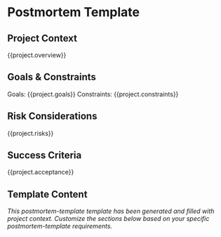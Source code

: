 # Postmortem Template

## Project Context
{{project.overview}}

## Goals & Constraints
Goals: {{project.goals}}
Constraints: {{project.constraints}}

## Risk Considerations
{{project.risks}}

## Success Criteria
{{project.acceptance}}

## Template Content
*This postmortem-template template has been generated and filled with project context. Customize the sections below based on your specific postmortem-template requirements.*
